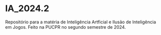 # IA_2024.2
Repositório para a matéria de Inteligência Artficial e Ilusão de Inteligência em Jogos. Feito na PUCPR no segundo semestre de 2024.
